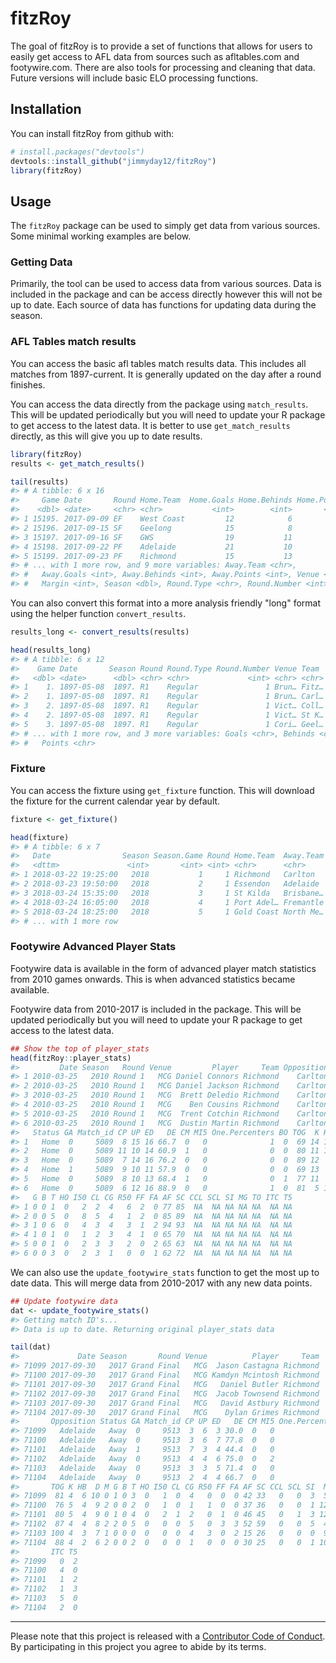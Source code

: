 
<!-- README.md is generated from README.Rmd. Please edit that file -->
<!-- README.md is generated from README.Rmd. Please edit that file -->
fitzRoy
=======

The goal of fitzRoy is to provide a set of functions that allows for users to easily get access to AFL data from sources such as afltables.com and footywire.com. There are also tools for processing and cleaning that data. Future versions will include basic ELO processing functions.

Installation
------------

You can install fitzRoy from github with:

``` r
# install.packages("devtools")
devtools::install_github("jimmyday12/fitzRoy")
library(fitzRoy)
```

Usage
-----

The `fitzRoy` package can be used to simply get data from various sources. Some minimal working examples are below.

### Getting Data

Primarily, the tool can be used to access data from various sources. Data is included in the package and can be access directly however this will not be up to date. Each source of data has functions for updating data during the season.

### AFL Tables match results

You can access the basic afl tables match results data. This includes all matches from 1897-current. It is generally updated on the day after a round finishes.

You can access the data directly from the package using `match_results`. This will be updated periodically but you will need to update your R package to get access to the latest data. It is better to use `get_match_results` directly, as this will give you up to date results.

``` r
library(fitzRoy)
results <- get_match_results()

tail(results)
#> # A tibble: 6 x 16
#>     Game Date       Round Home.Team  Home.Goals Home.Behinds Home.Points
#>    <dbl> <date>     <chr> <chr>           <int>        <int>       <int>
#> 1 15195. 2017-09-09 EF    West Coast         12            6          78
#> 2 15196. 2017-09-15 SF    Geelong            15            8          98
#> 3 15197. 2017-09-16 SF    GWS                19           11         125
#> 4 15198. 2017-09-22 PF    Adelaide           21           10         136
#> 5 15199. 2017-09-23 PF    Richmond           15           13         103
#> # ... with 1 more row, and 9 more variables: Away.Team <chr>,
#> #   Away.Goals <int>, Away.Behinds <int>, Away.Points <int>, Venue <chr>,
#> #   Margin <int>, Season <dbl>, Round.Type <chr>, Round.Number <int>
```

You can also convert this format into a more analysis friendly "long" format using the helper function `convert_results`.

``` r
results_long <- convert_results(results)

head(results_long)
#> # A tibble: 6 x 12
#>    Game Date       Season Round Round.Type Round.Number Venue Team  Status
#>   <dbl> <date>      <dbl> <chr> <chr>             <int> <chr> <chr> <chr> 
#> 1    1. 1897-05-08  1897. R1    Regular               1 Brun… Fitz… Home  
#> 2    1. 1897-05-08  1897. R1    Regular               1 Brun… Carl… Away  
#> 3    2. 1897-05-08  1897. R1    Regular               1 Vict… Coll… Home  
#> 4    2. 1897-05-08  1897. R1    Regular               1 Vict… St K… Away  
#> 5    3. 1897-05-08  1897. R1    Regular               1 Cori… Geel… Home  
#> # ... with 1 more row, and 3 more variables: Goals <chr>, Behinds <chr>,
#> #   Points <chr>
```

### Fixture

You can access the fixture using `get_fixture` function. This will download the fixture for the current calendar year by default.

``` r
fixture <- get_fixture()

head(fixture)
#> # A tibble: 6 x 7
#>   Date                Season Season.Game Round Home.Team  Away.Team Venue 
#>   <dttm>               <int>       <int> <int> <chr>      <chr>     <chr> 
#> 1 2018-03-22 19:25:00   2018           1     1 Richmond   Carlton   MCG   
#> 2 2018-03-23 19:50:00   2018           2     1 Essendon   Adelaide  Etiha…
#> 3 2018-03-24 15:35:00   2018           3     1 St Kilda   Brisbane… Etiha…
#> 4 2018-03-24 16:05:00   2018           4     1 Port Adel… Fremantle Adela…
#> 5 2018-03-24 18:25:00   2018           5     1 Gold Coast North Me… Cazal…
#> # ... with 1 more row
```

### Footywire Advanced Player Stats

Footywire data is available in the form of advanced player match statistics from 2010 games onwards. This is when advanced statistics became available.

Footywire data from 2010-2017 is included in the package. This will be updated periodically but you will need to update your R package to get access to the latest data.

``` r
## Show the top of player_stats
head(fitzRoy::player_stats)
#>         Date Season   Round Venue         Player     Team Opposition
#> 1 2010-03-25   2010 Round 1   MCG Daniel Connors Richmond    Carlton
#> 2 2010-03-25   2010 Round 1   MCG Daniel Jackson Richmond    Carlton
#> 3 2010-03-25   2010 Round 1   MCG  Brett Deledio Richmond    Carlton
#> 4 2010-03-25   2010 Round 1   MCG    Ben Cousins Richmond    Carlton
#> 5 2010-03-25   2010 Round 1   MCG  Trent Cotchin Richmond    Carlton
#> 6 2010-03-25   2010 Round 1   MCG  Dustin Martin Richmond    Carlton
#>   Status GA Match_id CP UP ED   DE CM MI5 One.Percenters BO TOG  K HB  D M
#> 1   Home  0     5089  8 15 16 66.7  0   0              1  0  69 14 10 24 3
#> 2   Home  0     5089 11 10 14 60.9  1   0              0  0  80 11 12 23 2
#> 3   Home  0     5089  7 14 16 76.2  0   0              0  0  89 12  9 21 5
#> 4   Home  1     5089  9 10 11 57.9  0   0              0  0  69 13  6 19 1
#> 5   Home  0     5089  8 10 13 68.4  1   0              0  1  77 11  8 19 6
#> 6   Home  0     5089  6 12 16 88.9  0   0              1  0  81  5 13 18 4
#>   G B T HO I50 CL CG R50 FF FA AF SC CCL SCL SI MG TO ITC T5
#> 1 0 0 1  0   2  2  4   6  2  0 77 85  NA  NA NA NA NA  NA NA
#> 2 0 0 5  0   8  5  4   1  2  0 85 89  NA  NA NA NA NA  NA NA
#> 3 1 0 6  0   4  3  4   3  1  2 94 93  NA  NA NA NA NA  NA NA
#> 4 1 0 1  0   1  2  3   4  1  0 65 70  NA  NA NA NA NA  NA NA
#> 5 0 0 1  0   2  3  3   2  0  2 65 63  NA  NA NA NA NA  NA NA
#> 6 0 0 3  0   2  3  1   0  0  1 62 72  NA  NA NA NA NA  NA NA
```

We can also use the `update_footywire_stats` function to get the most up to date data. This will merge data from 2010-2017 with any new data points.

``` r
## Update footywire data
dat <- update_footywire_stats()
#> Getting match ID's...
#> Data is up to date. Returning original player_stats data

tail(dat)
#>             Date Season       Round Venue          Player     Team
#> 71099 2017-09-30   2017 Grand Final   MCG  Jason Castagna Richmond
#> 71100 2017-09-30   2017 Grand Final   MCG Kamdyn Mcintosh Richmond
#> 71101 2017-09-30   2017 Grand Final   MCG   Daniel Butler Richmond
#> 71102 2017-09-30   2017 Grand Final   MCG  Jacob Townsend Richmond
#> 71103 2017-09-30   2017 Grand Final   MCG   David Astbury Richmond
#> 71104 2017-09-30   2017 Grand Final   MCG    Dylan Grimes Richmond
#>       Opposition Status GA Match_id CP UP ED   DE CM MI5 One.Percenters BO
#> 71099   Adelaide   Away  0     9513  3  6  3 30.0  0   0              2  1
#> 71100   Adelaide   Away  0     9513  3  6  7 77.8  0   0              1  0
#> 71101   Adelaide   Away  1     9513  7  3  4 44.4  0   0              1  0
#> 71102   Adelaide   Away  0     9513  4  4  6 75.0  0   2              3  0
#> 71103   Adelaide   Away  0     9513  3  3  5 71.4  0   0              4  0
#> 71104   Adelaide   Away  0     9513  2  4  4 66.7  0   0              1  0
#>       TOG K HB  D M G B T HO I50 CL CG R50 FF FA AF SC CCL SCL SI  MG TO
#> 71099  81 4  6 10 0 1 0 3  0   1  0  4   0  0  0 42 33   0   0  3  57  2
#> 71100  76 5  4  9 2 0 0 2  0   1  0  1   1  0  0 37 36   0   0  1 121  0
#> 71101  80 5  4  9 0 1 0 4  0   2  1  2   0  1  0 46 45   0   1  3 125  4
#> 71102  87 4  4  8 2 2 0 5  0   0  0  5   0  3  3 52 59   0   0  5  41  3
#> 71103 100 4  3  7 1 0 0 0  0   0  0  4   3  0  2 15 26   0   0  0  90  2
#> 71104  88 4  2  6 2 0 0 2  0   0  0  1   0  0  0 30 25   0   0  1 106  0
#>       ITC T5
#> 71099   0  2
#> 71100   4  0
#> 71101   1  2
#> 71102   1  3
#> 71103   5  0
#> 71104   2  0
```

------------------------------------------------------------------------

Please note that this project is released with a [Contributor Code of Conduct](CONDUCT.md). By participating in this project you agree to abide by its terms.
